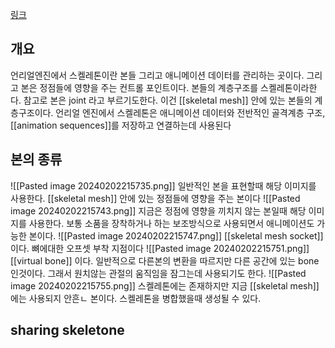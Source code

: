 [링크](https://docs.unrealengine.com/5.3/en-US/skeletons-in-unreal-engine/)
## 개요
언리얼엔진에서 스켈레톤이란 본들 그리고 애니메이션 데이터를 관리하는 곳이다. 그리고  본은 정점들에 영향을 주는 컨트롤 포인트이다.
본들의 계층구조를 스켈레톤이라한다. 참고로 본은 joint 라고 부르기도한다. 이건 [[skeletal mesh]] 안에 있는 본들의 계층구조이다. 
언리얼 엔진에서 스켈레톤은 애니메이션 데이터와 전반적인 골격계층 구조, [[animation sequences]]를 저장하고 연결하는데 사용된다

## 본의 종류
![[Pasted image 20240202215735.png]]
일반적인 본을 표현할때 해당 이미지를 사용한다. [[skeletal mesh]] 안에 있는 정점들에 영향을 주는 본이다
![[Pasted image 20240202215743.png]]
지금은 정점에 영향을 끼치지 않는 본일때 해당 이미지를 사용한다. 보통 소품을 장착하거나 하는 보조방식으로 사용되면서 애니메이션도 가능한 본이다.
![[Pasted image 20240202215747.png]]
[[skeletal mesh socket]] 이다. 뼈에대한 오프셋 부착 지점이다
![[Pasted image 20240202215751.png]]
[[virtual bone]] 이다.  일반적으로 다른본의 변환을 따르지만 다른 공간에 있는 bone 인것이다. 그래서 원치않는 관절의 움직임을 잠그는데 사용되기도 한다.
![[Pasted image 20240202215755.png]]
스켈레톤에는 존재하지만 지금 [[skeletal mesh]] 에는 사용되지 안흔ㄴ 본이다. 스켈레톤을 병합했을때 생성될 수 있다.

## sharing skeletone
